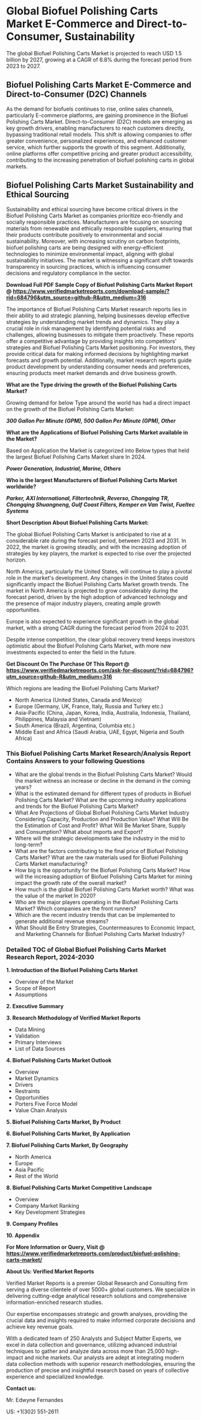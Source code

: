 <h1>Global Biofuel Polishing Carts Market E-Commerce and Direct-to-Consumer, Sustainability</h1><p class=""><p>The global Biofuel Polishing Carts Market is projected to reach USD 1.5 billion by 2027, growing at a CAGR of 6.8% during the forecast period from 2023 to 2027.</p><h2>Biofuel Polishing Carts Market E-Commerce and Direct-to-Consumer (D2C) Channels</h2><p>As the demand for biofuels continues to rise, online sales channels, particularly E-commerce platforms, are gaining prominence in the Biofuel Polishing Carts Market. Direct-to-Consumer (D2C) models are emerging as key growth drivers, enabling manufacturers to reach customers directly, bypassing traditional retail models. This shift is allowing companies to offer greater convenience, personalized experiences, and enhanced customer service, which further supports the growth of this segment. Additionally, online platforms offer competitive pricing and greater product accessibility, contributing to the increasing penetration of biofuel polishing carts in global markets.</p><h2>Biofuel Polishing Carts Market Sustainability and Ethical Sourcing</h2><p>Sustainability and ethical sourcing have become critical drivers in the Biofuel Polishing Carts Market as companies prioritize eco-friendly and socially responsible practices. Manufacturers are focusing on sourcing materials from renewable and ethically responsible suppliers, ensuring that their products contribute positively to environmental and social sustainability. Moreover, with increasing scrutiny on carbon footprints, biofuel polishing carts are being designed with energy-efficient technologies to minimize environmental impact, aligning with global sustainability initiatives. The market is witnessing a significant shift towards transparency in sourcing practices, which is influencing consumer decisions and regulatory compliance in the sector.</p></p><p class=""><strong>Download Full PDF Sample Copy of Biofuel Polishing Carts Market Report @ <a href="https://www.verifiedmarketreports.com/download-sample/?rid=684796&utm_source=github-R&utm_medium=316" target="_blank">https://www.verifiedmarketreports.com/download-sample/?rid=684796&utm_source=github-R&utm_medium=316</a></strong></p><p>The importance of&nbsp;Biofuel Polishing Carts Market research reports lies in their ability to aid strategic planning, helping businesses develop effective strategies by understanding market trends and dynamics. They play a crucial role in risk management by identifying potential risks and challenges, allowing businesses to mitigate them proactively. These reports offer a competitive advantage by providing insights into competitors' strategies and Biofuel Polishing Carts Market positioning. For investors, they provide critical data for making informed decisions by highlighting market forecasts and growth potential. Additionally, market research reports guide product development by understanding consumer needs and preferences, ensuring products meet market demands and drive business growth.</p><p><strong>What are the&nbsp;Type driving the growth of the Biofuel Polishing Carts Market?</strong></p><p id="" class="">Growing demand for below Type around the world has had a direct impact on the growth of the Biofuel Polishing Carts Market:</p><p class=""><em><strong>300 Gallon Per Minute (GPM), 500 Gallon Per Minute (GPM), Other</strong></em></p><p class=""><strong>What are the&nbsp;Applications&nbsp;of Biofuel Polishing Carts Market available in the Market?</strong></p><p id="" class="">Based on Application the Market is categorized into Below types that held the largest Biofuel Polishing Carts Market share In 2024.</p><p class=""><em><strong>Power Generation, Industrial, Marine, Others</strong></em></p><p class=""><strong>Who is the largest Manufacturers of Biofuel Polishing Carts Market worldwide?</strong></p><p><em><strong>Parker, AXI International, Filtertechnik, Reverso, Chongqing TR, Chongqing Shuangneng, Gulf Coast Filters, Kemper en Van Twist, Fueltec Systems</strong></em></p><p id="" class=""><strong>Short Description About Biofuel Polishing Carts Market:</strong></p><p>The global Biofuel Polishing Carts Market is anticipated to rise at a considerable rate during the forecast period, between 2023 and 2031. In 2022, the market is growing steadily, and with the increasing adoption of strategies by key players, the market is expected to rise over the projected horizon.</p><p>North America, particularly the United States, will continue to play a pivotal role in the market's development. Any changes in the United States could significantly impact the Biofuel Polishing Carts Market growth trends. The market in North America is projected to grow considerably during the forecast period, driven by the high adoption of advanced technology and the presence of major industry players, creating ample growth opportunities.</p><p>Europe is also expected to experience significant growth in the global market, with a strong CAGR during the forecast period from 2024 to 2031.</p><p>Despite intense competition, the clear global recovery trend keeps investors optimistic about the Biofuel Polishing Carts Market, with more new investments expected to enter the field in the future.</p><p id="" class=""><strong>Get Discount On The Purchase Of This Report @ <a href="https://www.verifiedmarketreports.com/ask-for-discount/?rid=684796?utm_source=github-R&utm_medium=316" target="_blank">https://www.verifiedmarketreports.com/ask-for-discount/?rid=684796?utm_source=github-R&utm_medium=316</a></strong></p><p class="">Which regions are leading the Biofuel Polishing Carts Market?</p><ul><li>North America (United States, Canada and Mexico)</li><li>Europe (Germany, UK, France, Italy, Russia and Turkey etc.)</li><li>Asia-Pacific (China, Japan, Korea, India, Australia, Indonesia, Thailand, Philippines, Malaysia and Vietnam)</li><li>South America (Brazil, Argentina, Columbia etc.)</li><li>Middle East and Africa (Saudi Arabia, UAE, Egypt, Nigeria and South Africa)</li></ul><h3 id="" class="">This Biofuel Polishing Carts Market Research/Analysis Report Contains Answers to your following Questions</h3><ul><li>What are the global trends in the Biofuel Polishing Carts Market? Would the market witness an increase or decline in the demand in the coming years?</li><li>What is the estimated demand for different types of products in Biofuel Polishing Carts Market? What are the upcoming industry applications and trends for the Biofuel Polishing Carts Market?</li><li>What Are Projections of Global Biofuel Polishing Carts Market Industry Considering Capacity, Production and Production Value? What Will Be the Estimation of Cost and Profit? What Will Be Market Share, Supply and Consumption? What about imports and Export?</li><li>Where will the strategic developments take the industry in the mid to long-term?</li><li>What are the factors contributing to the final price of Biofuel Polishing Carts Market? What are the raw materials used for Biofuel Polishing Carts Market manufacturing?</li><li>How big is the opportunity for the Biofuel Polishing Carts Market? How will the increasing adoption of Biofuel Polishing Carts Market for mining impact the growth rate of the overall market?</li><li>How much is the global Biofuel Polishing Carts Market worth? What was the value of the market In 2020?</li><li>Who are the major players operating in the Biofuel Polishing Carts Market? Which companies are the front runners?</li><li>Which are the recent industry trends that can be implemented to generate additional revenue streams?</li><li>What Should Be Entry Strategies, Countermeasures to Economic Impact, and Marketing Channels for Biofuel Polishing Carts Market Industry?</li></ul><h3 id="" class="">Detailed TOC of Global Biofuel Polishing Carts Market Research Report, 2024-2030</h3><p id="" class=""><strong>1. Introduction of the Biofuel Polishing Carts Market</strong></p><ul><li>Overview of the Market</li><li>Scope of Report</li><li>Assumptions</li></ul><p id="" class=""><strong>2. Executive Summary</strong></p><p id="" class=""><strong>3. Research Methodology of Verified Market Reports</strong></p><ul><li>Data Mining</li><li>Validation</li><li>Primary Interviews</li><li>List of Data Sources</li></ul><p id="" class=""><strong>4. Biofuel Polishing Carts Market Outlook</strong></p><ul><li>Overview</li><li>Market Dynamics</li><li>Drivers</li><li>Restraints</li><li>Opportunities</li><li>Porters Five Force Model</li><li>Value Chain Analysis</li></ul><p id="" class=""><strong>5. Biofuel Polishing Carts Market, By Product</strong></p><p id="" class=""><strong>6. Biofuel Polishing Carts Market, By Application</strong></p><p id="" class=""><strong>7. Biofuel Polishing Carts Market, By Geography</strong></p><ul><li>North America</li><li>Europe</li><li>Asia Pacific</li><li>Rest of the World</li></ul><p id="" class=""><strong>8. Biofuel Polishing Carts Market Competitive Landscape</strong></p><ul><li>Overview</li><li>Company Market Ranking</li><li>Key Development Strategies</li></ul><p id="" class=""><strong>9. Company Profiles</strong></p><p id="" class=""><strong>10. Appendix</strong></p><p id="" class=""><strong>For More Information or Query, Visit @ <a href="https://www.verifiedmarketreports.com/product/biofuel-polishing-carts-market/" target="_blank">https://www.verifiedmarketreports.com/product/biofuel-polishing-carts-market/</a></strong></p><p id="" class=""><strong>About Us: Verified Market Reports</strong></p><p id="" class="">Verified Market Reports is a premier Global Research and Consulting firm serving a diverse clientele of over 5000+ global customers. We specialize in delivering cutting-edge analytical research solutions and comprehensive information-enriched research studies.</p><p id="" class="">Our expertise encompasses strategic and growth analyses, providing the crucial data and insights required to make informed corporate decisions and achieve key revenue goals.</p><p id="" class="">With a dedicated team of 250 Analysts and Subject Matter Experts, we excel in data collection and governance, utilizing advanced industrial techniques to gather and analyze data across more than 25,000 high-impact and niche markets. Our analysts are adept at integrating modern data collection methods with superior research methodologies, ensuring the production of precise and insightful research based on years of collective experience and specialized knowledge.</p><p id="" class=""><strong>Contact us:</strong></p><p id="" class="">Mr. Edwyne Fernandes</p><p id="" class="">US: +1(302) 551-2611</p>